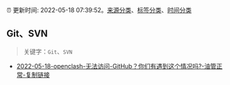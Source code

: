 :alarm_clock: 更新时间: 2022-05-18 07:39:52。[来源分类](../README.md)、[标签分类](../TAGS.md)、[时间分类](../TIMELINE.md)

## Git、SVN


> 关键字：`Git`、`SVN`



- [2022-05-18-openclash-无法访问-GitHub？你们有遇到这个情况吗?-油管正常-复制链接](https://www.v2ex.com/t/853689) 